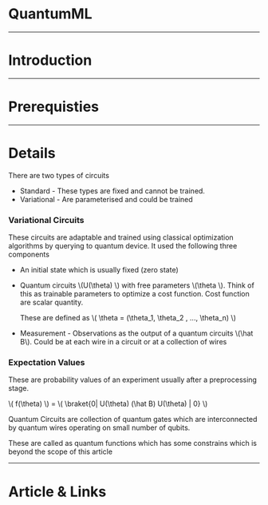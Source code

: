 # QuantumML

---
# Introduction


---
# Prerequisties




---
# Details

There are two types of circuits 

- Standard - These types are fixed and cannot be trained.
- Variational - Are parameterised and could be trained 

### Variational Circuits 

These circuits are adaptable and trained using classical optimization algorithms by querying to quantum device. It used the following three components   

- An initial state which is usually fixed (zero state)

- Quantum circuits \\(U(\theta) \\) with free parameters \\(\theta \\). Think of this as trainable parameters to optimize a cost function. Cost function are scalar quantity.

    These are defined as  \\( \theta = (\theta_1, \theta_2 , ..., \theta_n) \\)  

- Measurement - Observations as the output of a quantum circuits \\(\hat B\\). Could be at each wire in a circuit or at a collection of wires 

### Expectation Values
These are probability values of an experiment usually after a preprocessing stage. 
 
\\( f(\theta) \\)  = \\( \braket{0| U(\theta) (\hat B) U(\theta) | 0} \\)  


Quantum Circuits are collection of quantum gates which are interconnected by quantum wires operating on small number of qubits.

These are called as quantum functions which has some constrains which is beyond the scope of this article




---
# Article & Links


